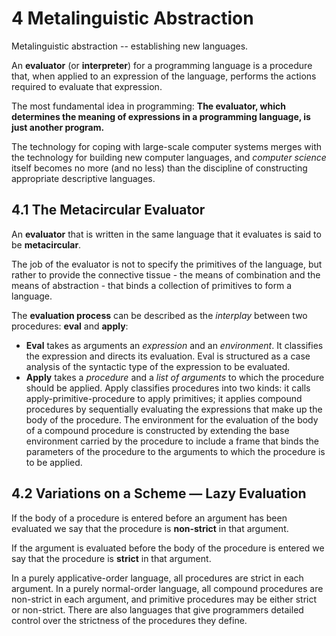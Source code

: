 # 4 Metalinguistic Abstraction

Metalinguistic abstraction -- establishing new languages.

An **evaluator** (or **interpreter**) for a programming language is a procedure
that, when applied to an expression of the language, performs the actions
required to evaluate that expression.

The most fundamental idea in programming: **The evaluator, which determines the
meaning of expressions in a programming language, is just another program.**

The technology for coping with large-scale computer systems merges with the
technology for building new computer languages, and _computer science_ itself
becomes no more (and no less) than the discipline of constructing appropriate
descriptive languages.

## 4.1 The Metacircular Evaluator

An **evaluator** that is written in the same language that it evaluates is said
to be **metacircular**.

The job of the evaluator is not to specify the primitives of the language, but
rather to provide the connective tissue - the means of combination and the means
of abstraction - that binds a collection of primitives to form a language.

The **evaluation process** can be described as the _interplay_ between two
procedures: **eval** and **apply**:

* **Eval** takes as arguments an _expression_ and an _environment_. It
  classifies the expression and directs its evaluation. Eval is structured as a
  case analysis of the syntactic type of the expression to be evaluated.
* **Apply** takes a _procedure_ and a _list of arguments_ to which the procedure
  should be applied. Apply classifies procedures into two kinds: it calls
  apply-primitive-procedure to apply primitives; it applies compound procedures
  by sequentially evaluating the expressions that make up the body of the
  procedure. The environment for the evaluation of the body of a compound
  procedure is constructed by extending the base environment carried by the
  procedure to include a frame that binds the parameters of the procedure to the
  arguments to which the procedure is to be applied.


## 4.2 Variations on a Scheme — Lazy Evaluation

If the body of a procedure is entered before an argument has been evaluated we
say that the procedure is **non-strict** in that argument.

If the argument is evaluated before the body of the procedure is entered we say
that the procedure is **strict** in that argument.

In a purely applicative-order language, all procedures are strict in each
argument. In a purely normal-order language, all compound procedures are
non-strict in each argument, and primitive procedures may be either strict or
non-strict. There are also languages that give programmers detailed control over
the strictness of the procedures they define.
